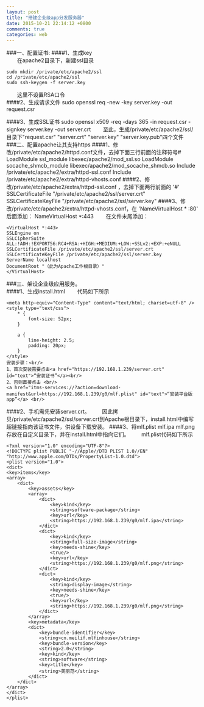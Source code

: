 ```yaml
---
layout: post
title: "搭建企业级app分发服务器"
date: 2015-10-21 22:14:12 +0800
comments: true
categories: web
---
```

###一、配置证书: 
####1、生成key  
　　在apache2目录下，新建ssl目录  

    sudo mkdir /private/etc/apache2/ssl
    cd /private/etc/apache2/ssl
    sudo ssh-keygen -f server.key
　　这里不设置RSA口令  
####2、生成请求文件
    sudo openssl req -new -key server.key -out request.csr

####3、生成SSL证书
    sudo openssl x509 -req -days 365 -in request.csr -signkey server.key -out server.crt
　　至此，生成/private/etc/apache2/ssl/目录下"request.csr" "server.crt" "server.key" "server.key.pub"四个文件  
###二、配置apache让其支持https
####1、修改/private/etc/apache2/httpd.conf文件，去掉下面三行前面的注释符号#
    LoadModule ssl_module libexec/apache2/mod_ssl.so
    LoadModule socache_shmcb_module libexec/apache2/mod_socache_shmcb.so
    Include /private/etc/apache2/extra/httpd-ssl.conf
    Include /private/etc/apache2/extra/httpd-vhosts.conf
####2、修改/private/etc/apache2/extra/httpd-ssl.conf ，去掉下面两行前面的 '#'
    SSLCertificateFile "/private/etc/apache2/ssl/server.crt"
    SSLCertificateKeyFile "/private/etc/apache2/ssl/server.key"
####3、修改/private/etc/apache2/extra/httpd-vhosts.conf，在 'NameVirtualHost * :80' 后面添加：
    NameVirtualHost *:443
　　在文件末尾添加：  

    <VirtualHost *:443>
    SSLEngine on
    SSLCipherSuite ALL:!ADH:!EXPORT56:RC4+RSA:+HIGH:+MEDIUM:+LOW:+SSLv2:+EXP:+eNULL
    SSLCertificateFile /private/etc/apache2/ssl/server.crt
    SSLCertificateKeyFile /private/etc/apache2/ssl/server.key
    ServerName localhost
    DocumentRoot "（此为Apache工作根目录）"
    </VirtualHost>
###三、架设企业级应用服务。  
####1、生成install.html
　　代码如下所示  
    
    <meta http-equiv="Content-Type" content="text/html; charset=utf-8" />
    <style type="text/css">
    	* {
    		font-size: 52px;
    	}

    	a {
    		line-height: 2.5;
    		padding: 20px;
    	}
    </style>
    安装步骤：<br/>
    1、首次安装需要点击<a href="https://192.168.1.239/server.crt" id="text">“安装证书”</a><br/>
    2、否则直接点击 <br/>
    <a href="itms-services://?action=download-manifest&url=https://192.168.1.239/g0/mlf.plist" id="text">“安装平台版app”</a> <br/>
####2、手机需先安装server.crt。
　　因此拷贝/private/etc/apache2/ssl/server.crt到Apache根目录下，install.html中编写超链接指向该证书文件，供设备下载安装。
####3、将mlf.plist mlf.ipa mlf.png存放在自定义目录下，并在install.html中指向它们。
　　mlf.plist代码如下所示

    <?xml version="1.0" encoding="UTF-8"?>
    <!DOCTYPE plist PUBLIC "-//Apple//DTD PLIST 1.0//EN" "http://www.apple.com/DTDs/PropertyList-1.0.dtd">
    <plist version="1.0">
    <dict>
	<key>items</key>
	<array>
		<dict>
			<key>assets</key>
			<array>
				<dict>
					<key>kind</key>
					<string>software-package</string>
					<key>url</key>
					<string>https://192.168.1.239/g0/mlf.ipa</string>
				</dict>
				<dict>
					<key>kind</key>
					<string>full-size-image</string>
					<key>needs-shine</key>
					<true/>
					<key>url</key>
					<string>https://192.168.1.239/g0/mlf.png</string>
				</dict>
				<dict>
					<key>kind</key>
					<string>display-image</string>
					<key>needs-shine</key>
					<true/>
					<key>url</key>
					<string>https://192.168.1.239/g0/mlf.png</string>
				</dict>
			</array>
			<key>metadata</key>
			<dict>
				<key>bundle-identifier</key>
				<string>cn.meilif.mlfinhouse</string>
				<key>bundle-version</key>
				<string>2.0</string>
				<key>kind</key>
				<string>software</string>
				<key>title</key>
				<string>美丽范</string>
			</dict>
		</dict>
	</array>
    </dict>
    </plist>

